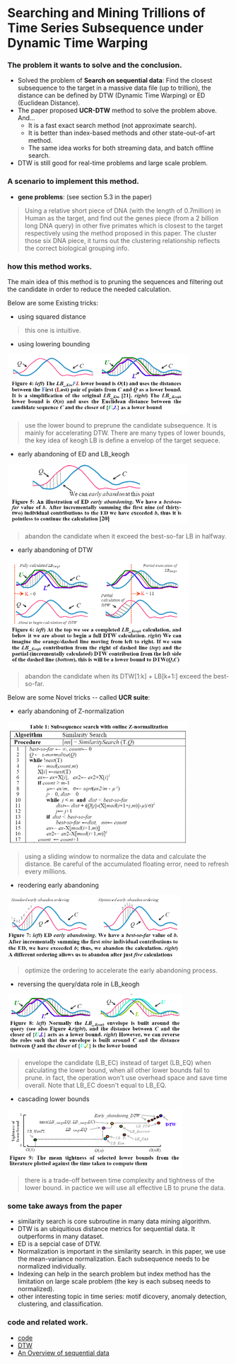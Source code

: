 
# Searching and Mining Trillions of Time Series Subsequence under Dynamic Time Warping

### The problem it wants to solve and the conclusion. 
- Solved the problem of **Search on sequential data**: Find the closest subsequence to the target in a massive data file (up to trillion), the distance can be defined by DTW (Dynamic Time Warping) or ED (Euclidean Distance).
- The paper proposed **UCR-DTW** method to solve the problem above. And...
  - It is a fast exact search method (not approximate search).
  - It is better than index-based methods and other state-out-of-art method. 
  - The same idea works for both streaming data, and batch offline search.
- DTW is still good for real-time problems and large scale problem.

### A scenario to implement this method.
- **gene problems**: (see section 5.3 in the paper) 
> Using a relative short piece of DNA (with the length of 0.7million) in Human as the target, and find out the genes piece (from a 2 billion long DNA query) in other five primates which is closest to the target respectively using the method proposed in this paper. The cluster those six DNA piece, it turns out the clustering relationship reflects the correct biological grouping info. 

### how this method works.
The main idea of this method is to pruning the sequences and filtering out the candidate in order to reduce the needed calculation. 

Below are some Existing tricks:
  + using squared distance 
> this one is intuitive.
  + using lowering bounding 

![LB pruning](pics/lb.PNG)
> use the lower bound to preprune the candidate subsequence. It is mainly for accelerating DTW. There are many types of lower bounds, the key idea of keogh LB is define a envelop of the target sequece. 
  + early abandoning of ED and LB_keogh

![Early abd pruning](pics/ed.PNG)
> abandon the candidate when it exceed the best-so-far LB in halfway.
  + early abandoning of DTW

![DTW pruning](pics/dtw.PNG)
> abandon the candidate when its DTW[1:k] + LB[k+1:] exceed the best-so-far.
 
Below are some Novel tricks -- called **UCR suite**:
  + early abandoning of Z-normalization

![Z-normalize pruning](pics/z-normalization.PNG)
> using a sliding window to normalize the data and calculate the distance. Be careful of the accumulated floating error, need to refresh every millions. 
  + reodering early abandoning

![reorder pruning](pics/ordering.PNG)
> optimize the ordering to accelerate the early abandoning process.
  + reversing the query/data role in LB_keogh
  
![reverse pruning](pics/eq-ec.PNG)
> envelope the candidate (LB_EC) instead of target (LB_EQ) when calculating the lower bound, when all other lower bounds fail to prune. in fact, the operation won't use overhead space and save time overall. Note that LB_EC doesn't equal to LB_EQ.
  + cascading lower bounds

![lbtype pruning](pics/diff-lb.PNG)
> there is a trade-off between time complexity and tightness of the lower bound. in pactice we will use all effective LB to prune the data.

### some take aways from the paper
+ similarity search is core subroutine in many data mining algorithm.
+ DTW is an ubiquitious distance metrics for sequential data. It outperforms in many dataset.
+ ED is a sepcial case of DTW.
+ Normalization is important in the similarity search. in this paper, we use the mean-variance normalization. Each subsequence needs to be normalized individually. 
+ Indexing can help in the search problem but index method has the limitation on large scale problem (the key is each subseq needs to normalized). 
+ other interesting topic in time series: motif dicovery, anomaly detection, clustering, and classification.
### code and related work.
+ [code](http://www.cs.ucr.edu/~eamonn/UCRsuite.html)
+ [DTW](https://dynamictimewarping.github.io/)
+ [An Overview of sequential data](https://github.com/lytinahome/Paper-collection/blob/master/Time%20Series%20Similarity/Overview_Experimental_comparison_time_series.pdf)
 
